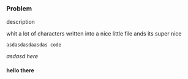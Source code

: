 ### Problem

description

whit a lot of characters written into a nice little file ands its super nice

```
asdasdasdaasdas code
```

*asdasd here*

#### hello there